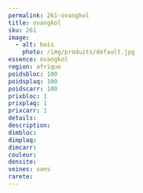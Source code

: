 ```yaml
---
permalink: 261-ovangkol
title: ovangkol
sku: 261
image: 
  - alt: bois
    photo: /img/produits/default.jpg
essence: ovangkol
region: afrique
poidsbloc: 100
poidsplaq: 100
poidscarr: 100
prixbloc: 1
prixplaq: 1
prixcarr: 1
details: 
description: 
dimbloc: 
dimplaq: 
dimcarr: 
couleur: 
densite: 
veines: sans
rarete: 
---
```

